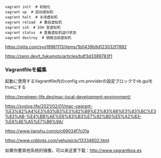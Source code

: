 ```
vagrant init  # 初始化
vagrant up  # 启动虚拟机
vagrant halt  # 关闭虚拟机
vagrant reload  # 重启虚拟机
vagrant ssh  # SSH 至虚拟机
vagrant status  # 查看虚拟机运行状态
vagrant destroy  # 销毁当前虚拟机
```
https://qiita.com/syo19961113/items/1b0439b9d123032f7892


https://zenn.dev/t_fukumoto/articles/bdf3d3389783f1
### Vagrantfileを編集
起動に使用するVagrantfile内のconfig.vm.providerの設定ブロックでvb.guiをtrueにする

https://engineer-life.dev/mac-local-development-environment/

https://syslog.life/2021/02/01/mac-vagrant-%E3%82%A4%E3%83%B3%E3%82%B9%E3%83%88%E3%83%BC%E3%83%AB-%E4%BB%AE%E6%83%B3%E7%92%B0%E5%A2%83-%E6%8E%A5%E7%B6%9A/

https://www.jianshu.com/p/c69034f7c01a

https://www.cnblogs.com/yehuisir/p/13334602.html

如果你要其他系统的镜像，可以来这里下载：http://www.vagrantbox.es
